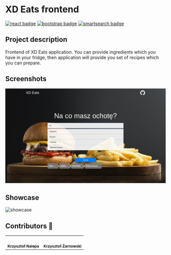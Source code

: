 # XD Eats frontend

[![react badge](https://img.shields.io/badge/react-16.13.1-blue)](https://www.npmjs.com/package/react)
[![bootstrap badge](https://img.shields.io/badge/bootstrap-4.5.2-darkviolet)](https://www.npmjs.com/package/bootstrap)
[![smartsearch badge](https://img.shields.io/badge/smart--search-4.5.2-orange)](https://www.npmjs.com/package/smart-search)

## Project description
Frontend of XD Eats application. You can provide ingredients which you have in your fridge, then application will provide you set of recipes which you can prepare. 

## Screenshots
![screen](https://github.com/Better-Team-XD/hacknarok-web/blob/master/screenshots/screen1.png)


## Showcase
![showcase](https://github.com/Better-Team-XD/hacknarok-web/blob/master/screenshots/usecase.gif)


## Contributors :hotdog:
<table>
  <tr>
    <td align="center"><a href="https://github.com/kraleppa"><img src="https://avatars1.githubusercontent.com/u/56135216?s=460&u=359e017d16c70a31d3bdb086172308cc6f045acf&v=4" width="100px;" alt=""/><br /><sub><b>Krzysztof Nalepa</b></sub></a><br /></td>
    </td>
        <td align="center"><a href="https://github.com/kzarnowski"><img src="https://avatars1.githubusercontent.com/u/45438132?s=460&v=4" width="100px;" alt=""/><br /><sub><b>Krzysztof Żarnowski</b></sub></a><br /></td>
        </td>
  </tr>
</table>  
